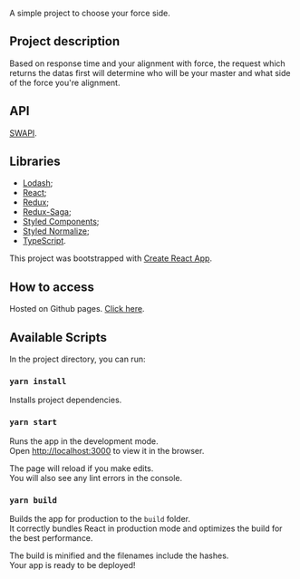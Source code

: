A simple project to choose your force side.

## Project description

Based on response time and your alignment with force, the request which returns the datas first
will determine who will be your master and what side of the force you're alignment.

## API

[SWAPI](https://swapi.dev/api/).

## Libraries

- [Lodash](https://lodash.com/);
- [React](https://pt-br.reactjs.org/);
- [Redux](https://redux.js.org/);
- [Redux-Saga](https://redux-saga.js.org/);
- [Styled Components](https://styled-components.com/);
- [Styled Normalize](https://github.com/sergeysova/styled-normalize);
- [TypeScript](https://www.typescriptlang.org/).

This project was bootstrapped with [Create React App](https://github.com/facebook/create-react-app).

## How to access

Hosted on Github pages. [Click here](https://jgamaraalv.github.io/force-side/).

## Available Scripts

In the project directory, you can run:

### `yarn install`

Installs project dependencies.

### `yarn start`

Runs the app in the development mode.<br />
Open [http://localhost:3000](http://localhost:3000) to view it in the browser.

The page will reload if you make edits.<br />
You will also see any lint errors in the console.

### `yarn build`

Builds the app for production to the `build` folder.<br />
It correctly bundles React in production mode and optimizes the build for the best performance.

The build is minified and the filenames include the hashes.<br />
Your app is ready to be deployed!
